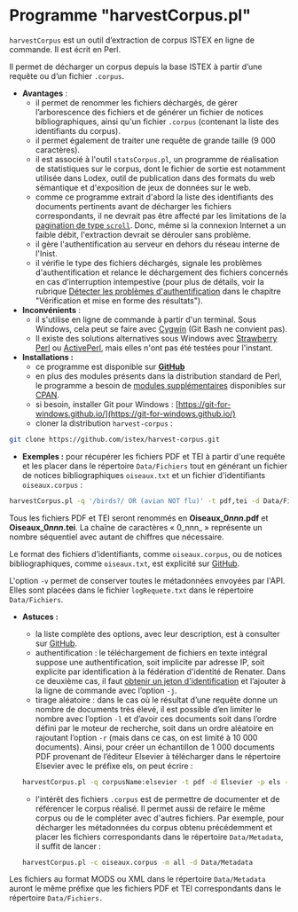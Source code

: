 # Programme "harvestCorpus.pl"

`harvestCorpus` est un outil d’extraction de corpus ISTEX en ligne de commande. Il est écrit en Perl.

Il permet de décharger un corpus depuis la base ISTEX à partir d’une requête ou d’un fichier `.corpus`.

* **Avantages** :
  * il permet de renommer les fichiers déchargés, de gérer l’arborescence des fichiers et de générer un fichier de notices bibliographiques, ainsi qu'un fichier `.corpus` \(contenant la liste des identifiants du corpus\). 
  * il permet également de traiter une requête de grande taille \(9 000 caractères\). 
  * il est associé à l'outil `statsCorpus.pl`, un programme de réalisation de statistiques sur le corpus, dont le fichier de sortie est notamment utilisée dans Lodex, outil de publication dans des formats du web sémantique et d'exposition de jeux de données sur le web. 
  * comme ce programme extrait d'abord la liste des identifiants des documents pertinents avant de décharger les fichiers correspondants, il ne devrait pas être affecté par les limitations de la [pagination de type  `scroll`](../../api/results/scroll.md). Donc, même si la connexion Internet a un faible débit, l'extraction devrait se dérouler sans problème. 
  * il gère l'authentification au serveur en dehors du réseau interne de l'Inist. 
  * il vérifie le type des fichiers déchargés, signale les problèmes d'authentification et relance le déchargement des fichiers concernés en cas d’interruption intempestive \(pour plus de détails, voir la rubrique [Détecter les problèmes d'authentification](../verification/auth-problems.md) dans le chapitre "Vérification et mise en forme des résultats"\). 
* **Inconvénients** :
  * il s'utilise en ligne de commande à partir d'un terminal. Sous Windows, cela peut se faire avec [Cygwin](https://www.cygwin.com/)  \(Git Bash ne convient pas\). 
  * Il existe des solutions alternatives sous Windows avec [Strawberry Perl](http://strawberryperl.com/) ou [ActivePerl](https://www.activestate.com/activeperl), mais elles n'ont pas été testées pour l'instant. 
* **Installations :**
  * ce programme est disponible sur [**GitHub**](https://github.com/istex/harvest-corpus)
  * en plus des modules présents dans la distribution standard de Perl, le programme a besoin de [modules supplémentaires](https://github.com/istex/harvest-corpus#pr%C3%A9requis) disponibles sur [CPAN](https://www.cpan.org/).
  * si besoin, installer Git pour Windows : [https://git-for-windows.github.io/](https://git-for-windows.github.io/)
  * cloner la distribution `harvest-corpus` :

```bash
git clone https://github.com/istex/harvest-corpus.git
```

* **Exemples :** pour récupérer les fichiers PDF et TEI à partir d'une requête et les placer dans le répertoire `Data/Fichiers` tout en générant un fichier de notices bibliographiques `oiseaux.txt` et un fichier d'identifiants `oiseaux.corpus` :

```bash
harvestCorpus.pl -q '/birds?/ OR (avian NOT flu)' -t pdf,tei -d Data/Fichiers -s oiseaux.corpus -n oiseaux.txt -p Oiseau_ -v
```

Tous les fichiers PDF et TEI seront renommés en **Oiseaux\_0**_**nnn**_**.pdf** et **Oiseaux\_0**_**nnn**_**.tei**. La chaîne de caractères « 0_nnn_ » représente un nombre séquentiel avec autant de chiffres que nécessaire.

Le format des fichiers d’identifiants, comme `oiseaux.corpus`, ou de notices bibliographiques, comme `oiseaux.txt`, est explicité sur [GitHub](https://github.com/istex/harvest-corpus).

L'option `-v` permet de conserver toutes le métadonnées envoyées par l'API. Elles sont placées dans le fichier `logRequete.txt` dans le répertoire `Data/Fichiers`.

* **Astuces :**

  * la liste complète des options, avec leur description, est à consulter sur [GitHub](https://github.com/istex/harvest-corpus#options).
  * authentification : le téléchargement de fichiers en texte intégral suppose une authentification, soit implicite par adresse IP, soit explicite par identification à la fédération d'identité de Renater. Dans ce deuxième cas, il faut [obtenir un jeton d'identification](https://doc.istex.fr/api/access/fede.html#1%C3%A8re-%C3%A9tape--g%C3%A9n%C3%A9ration-du-token) et l’ajouter à la ligne de commande avec l’option `-j`.
  * tirage aléatoire : dans le cas où le résultat d’une requête donne un nombre de documents très élevé, il est possible d’en limiter le nombre avec l’option `-l` et d’avoir ces documents soit dans l’ordre défini par le moteur de recherche, soit dans un ordre aléatoire en rajoutant l’option `-r` \(mais dans ce cas, on est limité à 10 000 documents\). Ainsi, pour créer un échantillon de 1 000 documents PDF provenant de l’éditeur Elsevier à télécharger dans le répertoire Elsevier avec le préfixe els, on peut écrire : 

  ```bash
  harvestCorpus.pl -q corpusName:elsevier -t pdf -d Elsevier -p els -l 1000 -r
  ```

  * l'intérêt des fichiers `.corpus` est de permettre de documenter et de référencer le corpus réalisé. Il permet aussi de refaire le même corpus ou de le compléter avec d'autres fichiers. Par exemple, pour décharger les métadonnées du corpus obtenu précédemment et placer les fichiers correspondants dans le répertoire `Data/Metadata`, il suffit de lancer :

  ```bash
  harvestCorpus.pl -c oiseaux.corpus -m all -d Data/Metadata
  ```

Les fichiers au format MODS ou XML dans le répertoire `Data/Metadata` auront le même préfixe que les fichiers PDF et TEI correspondants dans le répertoire `Data/Fichiers.`

